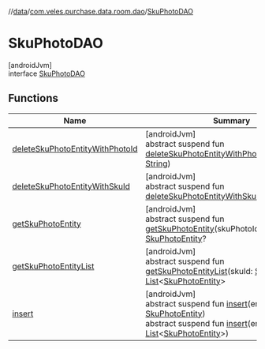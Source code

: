 //[data](../../../index.md)/[com.veles.purchase.data.room.dao](../index.md)/[SkuPhotoDAO](index.md)

# SkuPhotoDAO

[androidJvm]\
interface [SkuPhotoDAO](index.md)

## Functions

| Name | Summary |
|---|---|
| [deleteSkuPhotoEntityWithPhotoId](delete-sku-photo-entity-with-photo-id.md) | [androidJvm]<br>abstract suspend fun [deleteSkuPhotoEntityWithPhotoId](delete-sku-photo-entity-with-photo-id.md)(skuPhotoId: [String](https://kotlinlang.org/api/latest/jvm/stdlib/kotlin/-string/index.html)) |
| [deleteSkuPhotoEntityWithSkuId](delete-sku-photo-entity-with-sku-id.md) | [androidJvm]<br>abstract suspend fun [deleteSkuPhotoEntityWithSkuId](delete-sku-photo-entity-with-sku-id.md)(skuId: [String](https://kotlinlang.org/api/latest/jvm/stdlib/kotlin/-string/index.html)) |
| [getSkuPhotoEntity](get-sku-photo-entity.md) | [androidJvm]<br>abstract suspend fun [getSkuPhotoEntity](get-sku-photo-entity.md)(skuPhotoId: [String](https://kotlinlang.org/api/latest/jvm/stdlib/kotlin/-string/index.html)): [SkuPhotoEntity](../../com.veles.purchase.data.room.table/-sku-photo-entity/index.md)? |
| [getSkuPhotoEntityList](get-sku-photo-entity-list.md) | [androidJvm]<br>abstract suspend fun [getSkuPhotoEntityList](get-sku-photo-entity-list.md)(skuId: [String](https://kotlinlang.org/api/latest/jvm/stdlib/kotlin/-string/index.html)): [List](https://kotlinlang.org/api/latest/jvm/stdlib/kotlin.collections/-list/index.html)&lt;[SkuPhotoEntity](../../com.veles.purchase.data.room.table/-sku-photo-entity/index.md)&gt; |
| [insert](insert.md) | [androidJvm]<br>abstract suspend fun [insert](insert.md)(entity: [SkuPhotoEntity](../../com.veles.purchase.data.room.table/-sku-photo-entity/index.md))<br>abstract suspend fun [insert](insert.md)(entity: [List](https://kotlinlang.org/api/latest/jvm/stdlib/kotlin.collections/-list/index.html)&lt;[SkuPhotoEntity](../../com.veles.purchase.data.room.table/-sku-photo-entity/index.md)&gt;) |
